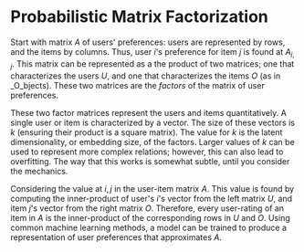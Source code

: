# Probabilistic Matrix Factorization

Start with matrix $A$ of users' preferences: users are represented by rows, and the items by columns.
Thus, user $i$'s preference for item $j$ is found at $A_{i, j}$.
This matrix can be represented as a  the product of two matrices; one that characterizes the users $U$, and one that characterizes the items $O$ (as in _O_bjects).
These two matrices are the _factors_ of the matrix of user preferences.

These two factor matrices represent the users and items quantitatively.
A single user or item is characterized by a vector.
The size of these vectors is $k$ (ensuring their product is a square matrix).
The value for $k$ is the latent dimensionality, or embedding size, of the factors.
Larger values of $k$ can be used to represent more complex relations; however, this can also lead to overfitting.
The way that this works is somewhat subtle, until you consider the mechanics.

Considering the value at $i, j$ in the user-item matrix $A$.
This value is found by computing the inner-product of user's $i$'s vector from the left matrix $U$, and item $j$'s vector from the right matrix $O$.
Therefore, every user-rating of an item in $A$ is the inner-product of the corresponding rows in $U$ and $O$.
Using common machine learning methods, a model can be trained to produce a representation of user preferences that approximates $A$.  
